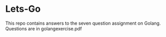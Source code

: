# Lets-Go

This repo contains answers to the seven question assignment on Golang. Questions are in golangexercise.pdf
